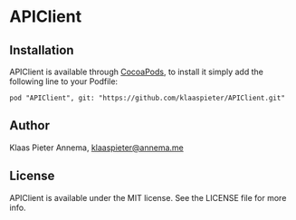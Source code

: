 # APIClient

## Installation

APIClient is available through [CocoaPods](http://cocoapods.org), to install
it simply add the following line to your Podfile:

    pod "APIClient", git: "https://github.com/klaaspieter/APIClient.git"

## Author

Klaas Pieter Annema, klaaspieter@annema.me

## License

APIClient is available under the MIT license. See the LICENSE file for more info.

